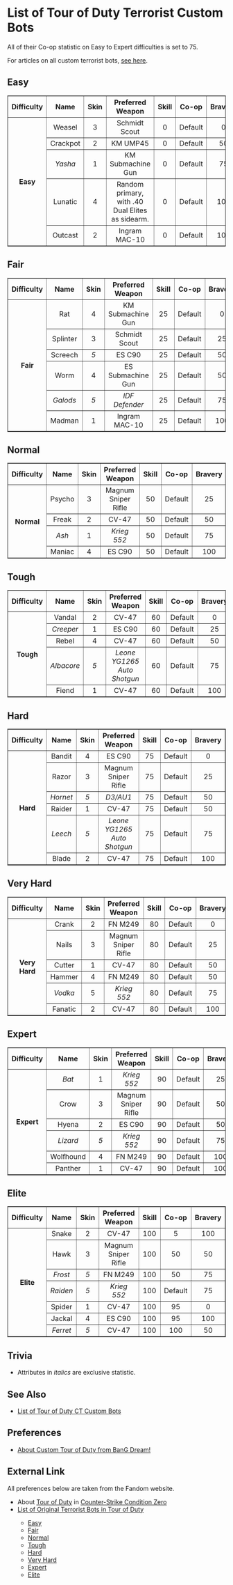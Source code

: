 # List of Tour of Duty Terrorist Custom Bots

All of their Co-op statistic on Easy to Expert difficulties is set to 75.

For articles on all custom terrorist bots, <a href="https://github.com/munawars14/Munawars14-Condition-Zero-Custom-BOT-for-Tour-of-Duty-from-BanG-Dream/blob/main/Custom%20Bots%20List%20-%20Terrorist%20Articles.md">see here</a>.

## Easy
<table border="1">
<tbody align="center">
<tr>
<th>Difficulty</th>
<th>Name</th>
<th>Skin</th>
<th>Preferred Weapon</th>
<th>Skill</th>
<th>Co-op</th>
<th>Bravery</th>
</tr>
<tr>
<th rowspan="10">Easy</th>
<td>Weasel</td>
<td>3</td>
<td>Schmidt Scout</td>
<td>0</td>
<td>Default</td>
<td>0</td>
</tr>
<tr>
<td>Crackpot</td>
<td>2</td>
<td>KM UMP45</td>
<td>0</td>
<td>Default</td>
<td>50</td>
</tr>
<tr>
<td><i>Yasha</i></td>
<td>1</td>
<td>KM Submachine Gun</td>
<td>0</td>
<td>Default</td>
<td>75</td>
</tr>
<tr>
<td>Lunatic</td>
<td>4</td>
<td>Random primary, with .40 Dual Elites as sidearm.</td>
<td>0</td>
<td>Default</td>
<td>100</td>
</tr>
<tr>
<td>Outcast</td>
<td>2</td>
<td>Ingram MAC-10</td>
<td>0</td>
<td>Default</td>
<td>100</td>
</tr>
</tbody>
</table>

## Fair
<table border="1">
<tbody align="center">
<tr>
<th>Difficulty</th>
<th>Name</th>
<th>Skin</th>
<th>Preferred Weapon</th>
<th>Skill</th>
<th>Co-op</th>
<th>Bravery</th>
</tr>
<tr>
<th rowspan="10">Fair</th>
<td>Rat</td>
<td>4</td>
<td>KM Submachine Gun</td>
<td>25</td>
<td>Default</td>
<td>0</td>
</tr>
<tr>
<td>Splinter</td>
<td>3</td>
<td>Schmidt Scout</td>
<td>25</td>
<td>Default</td>
<td>25</td>
</tr>
<tr>
<td>Screech</td>
<td><i>5</i></td>
<td>ES C90</td>
<td>25</td>
<td>Default</td>
<td>50</td>
</tr>
<tr>
<td>Worm</td>
<td>4</td>
<td>ES Submachine Gun</td>
<td>25</td>
<td>Default</td>
<td>50</td>
</tr>
<tr>
<td><i>Galods</i></td>
<td><i>5</i></td>
<td><i>IDF Defender</i></td>
<td>25</td>
<td>Default</td>
<td>75</td>
</tr>
<tr>
<td>Madman</td>
<td>1</td>
<td>Ingram MAC-10</td>
<td>25</td>
<td>Default</td>
<td>100</td>
</tr>
</tbody>
</table>

## Normal
<table border="1">
<tbody align="center">
<tr>
<th>Difficulty</th>
<th>Name</th>
<th>Skin</th>
<th>Preferred Weapon</th>
<th>Skill</th>
<th>Co-op</th>
<th>Bravery</th>
</tr>
<tr>
<th rowspan="10">Normal</th>
<td>Psycho</td>
<td>3</td>
<td>Magnum Sniper Rifle</td>
<td>50</td>
<td>Default</td>
<td>25</td>
</tr>
<tr>
<td>Freak</td>
<td>2</td>
<td>CV-47</td>
<td>50</td>
<td>Default</td>
<td>50</td>
</tr>
<tr>
<td><i>Ash</i></td>
<td>1</td>
<td><i>Krieg 552</i></td>
<td>50</td>
<td>Default</td>
<td>75</td>
</tr>
<tr>
<td>Maniac</td>
<td>4</td>
<td>ES C90</td>
<td>50</td>
<td>Default</td>
<td>100</td>
</tr>
</tbody>
</table>

## Tough
<table border="1">
<tbody align="center">
<tr>
<th>Difficulty</th>
<th>Name</th>
<th>Skin</th>
<th>Preferred Weapon</th>
<th>Skill</th>
<th>Co-op</th>
<th>Bravery</th>
</tr>
<tr>
<th rowspan="10">Tough</th>
<td>Vandal</td>
<td>2</td>
<td>CV-47</td>
<td>60</td>
<td>Default</td>
<td>0</td>
</tr>
<tr>
<td><i>Creeper</i></td>
<td>1</td>
<td>ES C90</td>
<td>60</td>
<td>Default</td>
<td>25</td>
</tr>
<tr>
<td>Rebel</td>
<td>4</td>
<td>CV-47</td>
<td>60</td>
<td>Default</td>
<td>50</td>
</tr>
<tr>
<td><i>Albacore</i></td>
<td><i>5</i></td>
<td><i>Leone YG1265 Auto Shotgun</i></td>
<td>60</td>
<td>Default</td>
<td>75</td>
</tr>
<tr>
<td>Fiend</td>
<td>1</td>
<td>CV-47</td>
<td>60</td>
<td>Default</td>
<td>100</td>
</tr>
</tbody>
</table>

## Hard
<table border="1">
<tbody align="center">
<tr>
<th>Difficulty</th>
<th>Name</th>
<th>Skin</th>
<th>Preferred Weapon</th>
<th>Skill</th>
<th>Co-op</th>
<th>Bravery</th>
</tr>
<tr>
<th rowspan="10">Hard</th>
<td>Bandit</td>
<td>4</td>
<td>ES C90</td>
<td>75</td>
<td>Default</td>
<td>0</td>
</tr>
<tr>
<td>Razor</td>
<td>3</td>
<td>Magnum Sniper Rifle</td>
<td>75</td>
<td>Default</td>
<td>25</td>
</tr>
<tr>
<td><i>Hornet</i></td>
<td><i>5</i></td>
<td><i>D3/AU1</i></td>
<td>75</td>
<td>Default</td>
<td>50</td>
</tr>
<tr>
<td>Raider</td>
<td>1</td>
<td>CV-47</td>
<td>75</td>
<td>Default</td>
<td>50</td>
</tr>
<tr>
<td><i>Leech</i></td>
<td><i>5</i></td>
<td><i>Leone YG1265 Auto Shotgun</i></td>
<td>75</td>
<td>Default</td>
<td>75</td>
</tr>
<tr>
<td>Blade</td>
<td>2</td>
<td>CV-47</td>
<td>75</td>
<td>Default</td>
<td>100</td>
</tr>
</tbody>
</table>

## Very Hard
<table border="1">
<tbody align="center">
<tr>
<th>Difficulty</th>
<th>Name</th>
<th>Skin</th>
<th>Preferred Weapon</th>
<th>Skill</th>
<th>Co-op</th>
<th>Bravery</th>
</tr>
<tr>
<th rowspan="10">Very Hard</th>
<td>Crank</td>
<td>2</td>
<td>FN M249</td>
<td>80</td>
<td>Default</td>
<td>0</td>
</tr>
<tr>
<td>Nails</td>
<td>3</td>
<td>Magnum Sniper Rifle</td>
<td>80</td>
<td>Default</td>
<td>25</td>
</tr>
<tr>
<td>Cutter</td>
<td>1</td>
<td>CV-47</td>
<td>80</td>
<td>Default</td>
<td>50</td>
</tr>
<tr>
<td>Hammer</td>
<td>4</td>
<td>FN M249</td>
<td>80</td>
<td>Default</td>
<td>50</td>
</tr>
<tr>
<td><i>Vodka</i></td>
<td>5</td>
<td><i>Krieg 552</i></td>
<td>80</td>
<td>Default</td>
<td>75</td>
</tr>
<tr>
<td>Fanatic</td>
<td>2</td>
<td>CV-47</td>
<td>80</td>
<td>Default</td>
<td>100</td>
</tr>
</tbody>
</table>

## Expert
<table border="1">
<tbody align="center">
<tr>
<th>Difficulty</th>
<th>Name</th>
<th>Skin</th>
<th>Preferred Weapon</th>
<th>Skill</th>
<th>Co-op</th>
<th>Bravery</th>
</tr>
<tr>
<th rowspan="10">Expert</th>
<td><i>Bat</i></td>
<td>1</td>
<td><i>Krieg 552</i></td>
<td>90</td>
<td>Default</td>
<td>25</td>
</tr>
<tr>
<td>Crow</td>
<td>3</td>
<td>Magnum Sniper Rifle</td>
<td>90</td>
<td>Default</td>
<td>50</td>
</tr>
<tr>
<td>Hyena</td>
<td>2</td>
<td>ES C90</td>
<td>90</td>
<td>Default</td>
<td>50</td>
</tr>
<tr>
<td><i>Lizard</i></td>
<td><i>5</i></td>
<td><i>Krieg 552</i></td>
<td>90</td>
<td>Default</td>
<td>75</td>
</tr>
<tr>
<td>Wolfhound</td>
<td>4</td>
<td>FN M249</td>
<td>90</td>
<td>Default</td>
<td>100</td>
</tr>
<tr>
<td>Panther</td>
<td>1</td>
<td>CV-47</td>
<td>90</td>
<td>Default</td>
<td>100</td>
</tr>
</tbody>
</table>

## Elite
<table border="1">
<tbody align="center">
<tr>
<th>Difficulty</th>
<th>Name</th>
<th>Skin</th>
<th>Preferred Weapon</th>
<th>Skill</th>
<th>Co-op</th>
<th>Bravery</th>
</tr>
<tr>
<th rowspan="10">Elite</th>
<td>Snake</td>
<td>2</td>
<td>CV-47</td>
<td>100</td>
<td>5</td>
<td>100</td>
</tr>
<tr>
<td>Hawk</td>
<td>3</td>
<td>Magnum Sniper Rifle</td>
<td>100</td>
<td>50</td>
<td>50</td>
</tr>
<tr>
<td><i>Frost</i></td>
<td><i>5</i></td>
<td>FN M249</td>
<td>100</td>
<td>50</td>
<td>75</td>
</tr>
<tr>
<td><i>Raiden</i></td>
<td><i>5</i></td>
<td><i>Krieg 552</i></td>
<td>100</td>
<td>Default</td>
<td>75</td>
</tr>
<tr>
<td>Spider</td>
<td>1</td>
<td>CV-47</td>
<td>100</td>
<td>95</td>
<td>0</td>
</tr>
<tr>
<td>Jackal</td>
<td>4</td>
<td>ES C90</td>
<td>100</td>
<td>95</td>
<td>100</td>
</tr>
<tr>
<td><i>Ferret</i></td>
<td><i>5</i></td>
<td>CV-47</td>
<td>100</td>
<td>100</td>
<td>50</td>
</tr>
</tbody>
</table>

## Trivia
- Attributes in <i>italics</i> are exclusive statistic.

## See Also
- <a href="https://github.com/munawars14/Munawars14-Condition-Zero-Custom-BOT-for-Tour-of-Duty-from-BanG-Dream/blob/main/Custom%20Bots%20List.md">List of Tour of Duty CT Custom Bots</a>

## Preferences
- <a href="https://github.com/munawars14/Munawars14-Condition-Zero-Custom-BOT-for-Tour-of-Duty-from-BanG-Dream">About Custom Tour of Duty from BanG Dream!</a>

## External Link
All preferences below are taken from the Fandom website.
<ul>
<Li>About <a href="https://counterstrike.fandom.com/wiki/Category:Tour_of_Duty">Tour of Duty</a> in <a href="https://counterstrike.fandom.com/wiki/Counter-Strike:_Condition_Zero">Counter-Strike Condition Zero</a></li>
<li><a href="https://counterstrike.fandom.com/wiki/List_of_Tour_of_Duty_Terrorist_Bots">List of Original Terrorist Bots in Tour of Duty</a></li>
<ul>
<li><a href="https://counterstrike.fandom.com/wiki/List_of_Tour_of_Duty_Terrorist_Bots/Easy">Easy</a></li>
<li><a href="https://counterstrike.fandom.com/wiki/List_of_Tour_of_Duty_Terrorist_Bots/Fair">Fair</a></li>
<li><a href="https://counterstrike.fandom.com/wiki/List_of_Tour_of_Duty_Terrorist_Bots/Normal">Normal</a></li>
<li><a href="https://counterstrike.fandom.com/wiki/List_of_Tour_of_Duty_Terrorist_Bots/Tough">Tough</a></li>
<li><a href="https://counterstrike.fandom.com/wiki/List_of_Tour_of_Duty_Terrorist_Bots/Hard">Hard</a></li>
<li><a href="https://counterstrike.fandom.com/wiki/List_of_Tour_of_Duty_Terrorist_Bots/Very_Hard">Very Hard</a></li>
<li><a href="https://counterstrike.fandom.com/wiki/List_of_Tour_of_Duty_Terrorist_Bots/Expert">Expert</a></li>
<li><a href="https://counterstrike.fandom.com/wiki/List_of_Tour_of_Duty_Terrorist_Bots/Elite">Elite</a></li>
</ul>
</ul>
